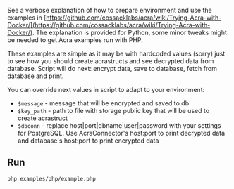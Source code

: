 See a verbose explanation of how to prepare environment and use the examples in [https://github.com/cossacklabs/acra/wiki/Trying-Acra-with-Docker/](https://github.com/cossacklabs/acra/wiki/Trying-Acra-with-Docker/). The explanation is provided for Python, some minor tweaks might be needed to get Acra examples run with PHP.

These examples are simple as it may be with hardcoded values (sorry) just to see how you should create acrastructs and see decrypted data from database. Script will do next: encrypt data, save to database, fetch from database and print.
  
You can override next values in script to adapt to your environment:
* `$message` - message that will be encrypted and saved to db
* `$key_path` - path to file with storage public key that will be used to create acrastruct
* `$dbconn` - replace host|port|dbname|user|password with your settings for PostgreSQL. Use AcraConnector's host:port to print decrypted data and database's host:port to print encrypted data

## Run
```
php examples/php/example.php
```